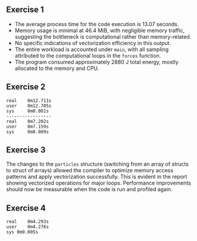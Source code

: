 ## Exercise 1
- The average process time for the code execution is 13.07 seconds.
- Memory usage is minimal at 46.4 MiB, with negligible memory traffic, suggesting the bottleneck is computational rather than memory-related.
- No specific indications of vectorization efficiency in this output.
- The entire workload is accounted under `main`, with all sampling attributed to the computational loops in the `forces` function.
- The program consumed approximately 2880 J total energy, mostly allocated to the memory and CPU.

## Exercise 2
```
real    0m12.711s
user    0m12.705s
sys     0m0.001s
-----------------
real    0m7.202s
user    0m7.159s
sys     0m0.009s
```

## Exercise 3
The changes to the `particles` structure (switching from an array of structs to struct of arrays) allowed the compiler to optimize memory access patterns and apply vectorization successfully. This is evident in the report showing vectorized operations for major loops. Performance improvements should now be measurable when the code is run and profiled again.

## Exercise 4
```
real	0m4.293s
user	0m4.276s
sys	0m0.005s
```
